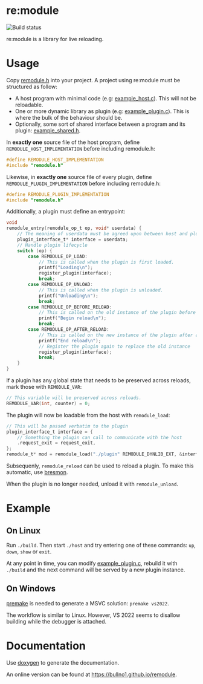 # re:module

![Build status](https://github.com/bullno1/remodule/actions/workflows/build.yml/badge.svg)

re:module is a library for live reloading.

# Usage

Copy [remodule.h](remodule.h) into your project.
A project using re:module must be structured as follow:

* A host program with minimal code (e.g: [example_host.c](example_host.c)).
  This will not be reloadable.
* One or more dynamic library as plugin (e.g: [example_plugin.c](example_plugin.c)).
  This is where the bulk of the behaviour should be.
* Optionally, some sort of shared interface between a program and its plugin: [example_shared.h](example_shared.h).

In **exactly one** source file of the host program, define `REMODULE_HOST_IMPLEMENTATION` before including remodule.h:

```c
#define REMODULE_HOST_IMPLEMENTATION
#include "remodule.h"
```

Likewise, in **exactly one** source file of every plugin, define `REMODULE_PLUGIN_IMPLEMENTATION` before including remodule.h:

```c
#define REMODULE_PLUGIN_IMPLEMENTATION
#include "remodule.h"
```

Additionally, a plugin must define an entrypoint:

```c
void
remodule_entry(remodule_op_t op, void* userdata) {
    // The meaning of userdata must be agreed upon between host and plugin
    plugin_interface_t* interface = userdata;
    // Handle plugin lifecycle
    switch (op) {
        case REMODULE_OP_LOAD:
            // This is called when the plugin is first loaded.
            printf("Loading\n");
            register_plugin(interface);
            break;
        case REMODULE_OP_UNLOAD:
            // This is called when the plugin is unloaded.
            printf("Unloading\n");
            break;
        case REMODULE_OP_BEFORE_RELOAD:
            // This is called on the old instance of the plugin before a reload
            printf("Begin reload\n");
            break;
        case REMODULE_OP_AFTER_RELOAD:
            // This is called on the new instance of the plugin after a reload
            printf("End reload\n");
            // Register the plugin again to replace the old instance
            register_plugin(interface);
            break;
    }
}
```

If a plugin has any global state that needs to be preserved across reloads, mark those with `REMODULE_VAR`:

```c
// This variable will be preserved across reloads.
REMODULE_VAR(int, counter) = 0;
```

The plugin will now be loadable from the host with `remodule_load`:

```c
// This will be passed verbatim to the plugin
plugin_interface_t interface = {
    // Something the plugin can call to communicate with the host
    .request_exit = request_exit,
};
remodule_t* mod = remodule_load("./plugin" REMODULE_DYNLIB_EXT, &interface);
```

Subsequenly, `remodule_reload` can be used to reload a plugin.
To make this automatic, use [bresmon](https://github.com/bullno1/libs/blob/master/bresmon.h).

When the plugin is no longer needed, unload it with `remodule_unload`.

# Example
## On Linux

Run `./build`.
Then start `./host` and try entering one of these commands: `up`, `down`, `show` or `exit`.

At any point in time, you can modify [example_plugin.c](example_plugin.c), rebuild it with `./build` and the next command will be served by a new plugin instance.

## On Windows

[premake](https://premake.github.io/) is needed to generate a MSVC solution: `premake vs2022`.

The workflow is similar to Linux.
However, VS 2022 seems to disallow building while the debugger is attached.

# Documentation

Use [doxygen](https://doxygen.nl) to generate the documentation.

An online version can be found at https://bullno1.github.io/remodule.
